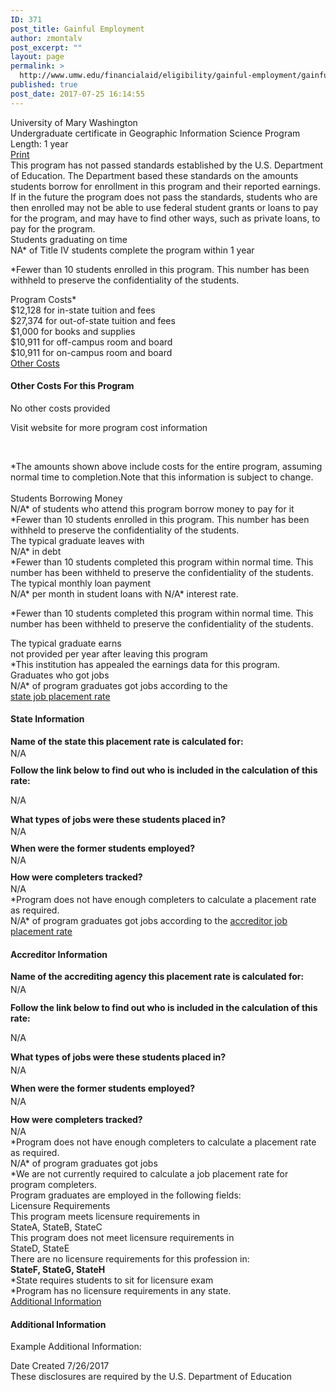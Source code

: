 ```yaml
---
ID: 371
post_title: Gainful Employment
author: zmontalv
post_excerpt: ""
layout: page
permalink: >
  http://www.umw.edu/financialaid/eligibility/gainful-employment/gainful-employment/
published: true
post_date: 2017-07-25 16:14:55
---
```

<div>
<div class="container-fluid">
<div class="row">
<div id="divtitle" class="col-md-5 col-md-offset-3 first_block">
<div id="schoolName" class="Institution_Name">University of Mary Washington</div>
<div class="Program_Info"><span id="spanAwardType">
Undergraduate certificate
</span>
in
<span id="spanProgramName">
Geographic Information Science
</span>
Program Length:
<span id="spanNormalTimeToCompleteProgram">
1 year
</span>
<div class="Program_Info"><a id="printlink" href="https://www.umw.edu/financialaid/wp-content/uploads/sites/31/2017/07/Geographic-Information-Science-Gainful-Employment-Disclosure.pdf">
Print
</a></div>
</div>
</div>
<div id="divwarning" class="row">
<div class="col-md-5 col-md-offset-3 warning_block"><i class="icon-warning-sign icon-5x pull-left"></i>
<span class="alerttext">
This program has not passed standards established by the U.S. Department of Education. The Department based these standards on the amounts students borrow for enrollment in this program and their reported earnings. If in the future the program does not pass the standards, students who are then enrolled may not be able to use federal student grants or loans to pay for the program, and may have to find other ways, such as private loans, to pay for the program.
</span></div>
</div>
<div class="row">
<div class="col-md-5 col-md-offset-3 Info_Box">
<div class="Title">Students graduating on time</div>
<div>
<span class="Values"><span id="spanPercentOfStudentsCompletedProgramInNormalTime">
NA*
</span></span>
of Title IV students complete the program within
<span id="spanNormalTimeToCompleteProgram2">
1 year
</span>

*Fewer than 10 students enrolled in this program. This number has been withheld to preserve the confidentiality of the students.
<div></div>
</div>
</div>
</div>
<div class="row">
<div class="col-md-5 col-md-offset-3 Info_Box">
<div class="Title">Program Costs*</div>
<div><span id="spanTutionAndFees" class="Values">
$12,128
</span>
for
<span id="spanTuitionandFeesin">
in-state
</span>
tuition and fees</div>
<div id="divTuitionAndFeesout"><span id="spanTutionAndFeesout" class="Values">
$27,374
</span>
for out-of-state tuition and fees</div>
<div><span id="spanBooksAndSupplies" class="Values">
$1,000
</span>
for books and supplies</div>
<div><span id="spanRoomAndBoard2" class="Values">
$10,911
</span>
for off-campus room and board</div>
<div id="divoncampus"><span id="spanRoomAndBoard" class="Values">
$10,911
</span>
for on-campus room and board</div>
<a class="Plain_Text_Link" style="cursor: pointer" href="#myModal">
Other Costs
</a>
<div id="myModal" class="modal fade" role="dialog">
<div class="modal-dialog">
<div class="modal-content">
<div class="modal-header" style="border-bottom: 0px">
<h4 class="modal-title">Other Costs For this Program</h4>
</div>
<div class="modal-body" style="font-size: 14px">
<p id="divAdditionalFeesAndExpenses">No other costs provided</p>

</div>
<div class="modal-footer" style="border-top: 0px"></div>
</div>
</div>
</div>
<div class="Plain_Text_Link"><a id="hlUrlToProgramCost" style="color: #333333" target="_blank"></a>

Visit website for more program cost information</div>
&nbsp;
<div class="Footnote">*The amounts shown above include costs for the entire program, assuming normal time to completion.Note that this information is subject to change.</div>
</div>
</div>
&nbsp;
<div class="row">
<div class="col-md-5 col-md-offset-3 Info_Box">
<div></div>
<div class="Title">Students Borrowing Money</div>
<div><span class="Values"><span id="spanPercentWhoUsedLoansForThisProgram">
N/A*
</span></span>
of students who attend this program borrow money to pay for it
<div id="studentenrollingfootnote" class="Footnote">*Fewer than 10 students enrolled in this program. This number has been withheld to preserve the confidentiality of the students.</div>
<div></div>
</div>
<div></div>
<div class="Title">The typical graduate leaves with</div>
<div><span id="spanTitle4Loan" class="Values">
N/A*
</span>
in debt
<div id="studentborrowingfootnote" class="Footnote">*Fewer than 10 students completed this program within normal time. This number has been withheld to preserve the confidentiality of the students.</div>
</div>
<div></div>
<div></div>
<div class="Title">The typical monthly loan payment</div>
<div><span id="LoanPerMonth" class="Values">
N/A*
</span>
per month in student loans with N/A* interest rate.

*Fewer than 10 students completed this program within normal time. This number has been withheld to preserve the confidentiality of the students.</div>
<div></div>
</div>
<div class="col-md-5 col-md-offset-3 Info_Box">
<div class="Title">The typical graduate earns</div>
<div><span id="MedianEarnings" class="Values">
not provided
</span>
per year after leaving this program</div>
<div id="studentborrowingEarningsfootnote" class="Footnote">*This institution has appealed the earnings data for this program.</div>
</div>
</div>
<div class="row">
<div class="col-md-5 col-md-offset-3 Info_Box" style="padding-right: 1px;overflow: auto">
<div></div>
<div class="Title">Graduates who got jobs</div>
<div id="divJobPlacementRateState"><span class="Values"><span id="spanJobPlacementRateState">
N/A*
</span></span>
of program graduates got jobs according to the
<div id="divStatePopup"><a class="Plain_Text_Link" style="cursor: pointer" href="#myModal4">
state job placement rate
</a>
<div id="myModal4" class="modal fade" role="dialog">
<div class="modal-dialog">
<div class="modal-content">
<div class="modal-header" style="border-bottom: 0px">
<h4 class="modal-title">State Information</h4>
</div>
<div class="modal-body" style="font-size: 14px">
<div style="font-weight: bold">Name of the state this placement rate is calculated for:</div>
<div id="divStateNameOrAccreditingAgencyForState" style="margin-top: 2px">N/A</div>
<div style="margin-top: 10px;font-weight: bold">Follow the link below to find out who is included in the calculation of this rate:</div>
<div style="margin-top: 2px"><a id="divWhoIsIncludedForState" target="_blank" rel="noopener"></a>

N/A</div>
<div style="margin-top: 10px;font-weight: bold">What types of jobs were these students placed in?</div>
<div id="divTypeOfJobsForState" style="margin-top: 2px">N/A</div>
<div style="margin-top: 10px;font-weight: bold">When were the former students employed?</div>
<div id="divFormerStudentEmploymentTimeForState" style="margin-top: 2px">N/A</div>
<div style="margin-top: 10px;font-weight: bold">How were completers tracked?</div>
<div id="divCompletersTrackingForState" style="margin-top: 2px">N/A</div>
</div>
<div class="modal-footer" style="border-top: 0px"></div>
</div>
</div>
</div>
</div>
</div>
<div id="statejobplacementfootnote" class="Footnote" style="float: left">*Program does not have enough completers to calculate a placement rate as required.</div>
<div id="divJobPlacementRateAgency" style="float: left"><span class="Values">
<span id="spanJobPlacementRateAgency">
N/A*
</span></span>
of program graduates got jobs according to the
<span><span>
<a class="Plain_Text_Link" style="cursor: pointer" href="#myModal3">
accreditor job placement rate
</a>
</span></span>
<div id="myModal3" class="modal fade" role="dialog">
<div class="modal-dialog">
<div class="modal-content">
<div class="modal-header" style="border-bottom: 0px">
<h4 class="modal-title">Accreditor Information</h4>
</div>
<div class="modal-body" style="font-size: 14px">
<div style="font-weight: bold">Name of the accrediting agency this placement rate is calculated for:</div>
<div id="divStateNameOrAccreditingAgencyForAgency" style="margin-top: 4px">N/A</div>
<div style="margin-top: 12px;font-weight: bold">Follow the link below to find out who is included in the calculation of this rate:</div>
<div style="margin-top: 4px"><a id="divWhoIsIncludedForAgency" target="_blank" rel="noopener"></a>

N/A</div>
<div style="margin-top: 12px;font-weight: bold">What types of jobs were these students placed in?</div>
<div id="divTypeOfJobsForAgency" style="margin-top: 4px">N/A</div>
<div style="margin-top: 12px;font-weight: bold">When were the former students employed?</div>
<div id="divFormerStudentEmploymentTimeForAgency" style="margin-top: 4px">N/A</div>
<div style="margin-top: 12px;font-weight: bold">How were completers tracked?</div>
<div id="divCompletersTrackingForAgency" style="margin-top: 2px">N/A</div>
</div>
<div class="modal-footer" style="border-top: 0px"></div>
</div>
</div>
</div>
</div>
<div id="accreditorjobplacementfootnote" class="Footnote" style="float: left">*Program does not have enough completers to calculate a placement rate as required.</div>
<div id="divJobPlacementRateGeneral"><span class="Values">
N/A*
</span>
of program graduates got jobs</div>
<div id="jobplacementfootnote" class="Footnote">*We are not currently required to calculate a job placement rate for program completers.</div>
<div class="Title" style="float: left">Program graduates are employed in the following fields:</div>
<div id="divRelatedJobsToTheProgramContent" class="Plain_Text_Link" style="float: left"></div>
</div>
</div>
<div class="row">
<div class="col-md-5 col-md-offset-3 Info_Box">
<div class="Title">Licensure Requirements</div>
<div id="divvalidstates">
<div id="divSelectedStates">
<div>This program meets licensure requirements in</div>
<div class="Values"><span id="spanSelectedStates">
StateA, StateB, StateC
</span></div>
</div>
<div id="divSelectedStatesN">
<div>This program does not meet licensure requirements in</div>
<div class="N_Values"><span id="spanSelectedStatesN">
StateD, StateE
</span></div>
</div>
<div id="divSelectedStatesC">
<div>There are no licensure requirements for this profession in:</div>
<div><span id="spanSelectedStatesC" style="font-weight: bold">
StateF, StateG, StateH
</span></div>
</div>
<div id="divLicensureSitFootnote" class="Footnote">*State requires students to sit for licensure exam</div>
</div>
<div id="divnoLicensure" class="Footnote">*Program has no licensure requirements in any state.</div>
</div>
</div>
<div class="row">
<div class="col-md-5 col-md-offset-3"><a class="Plain_Text_Link" style="cursor: pointer" href="#myModal2">
Additional Information
</a>
<div id="myModal2" class="modal fade" role="dialog">
<div class="modal-dialog">
<div class="modal-content">
<div class="modal-header" style="border-bottom: 0px">
<h4 class="modal-title">Additional Information</h4>
</div>
<div class="modal-body">
<p id="divAdditionalInformationContent">Example Additional Information:</p>

</div>
<div class="modal-footer" style="border-top: 0px"></div>
</div>
</div>
</div>
<div>Date Created
<span id="spanDateCreated">
7/26/2017
</span></div>
<div class="Footnote" style="margin-bottom: 40px">These disclosures are required by the U.S. Department of Education</div>
</div>
</div>
</div>
</div>
</div>